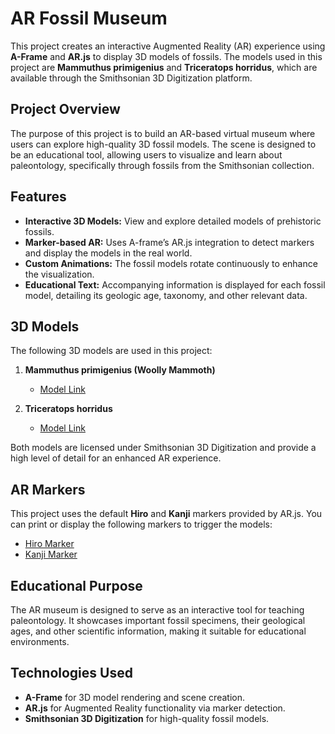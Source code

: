 # AR Fossil Museum

This project creates an interactive Augmented Reality (AR) experience using **A-Frame** and **AR.js** to display 3D models of fossils. The models used in this project are **Mammuthus primigenius** and **Triceratops horridus**, which are available through the Smithsonian 3D Digitization platform.

## Project Overview

The purpose of this project is to build an AR-based virtual museum where users can explore high-quality 3D fossil models. The scene is designed to be an educational tool, allowing users to visualize and learn about paleontology, specifically through fossils from the Smithsonian collection.

## Features

- **Interactive 3D Models:** View and explore detailed models of prehistoric fossils.
- **Marker-based AR:** Uses A-frame’s AR.js integration to detect markers and display the models in the real world.
- **Custom Animations:** The fossil models rotate continuously to enhance the visualization.
- **Educational Text:** Accompanying information is displayed for each fossil model, detailing its geologic age, taxonomy, and other relevant data.

## 3D Models

The following 3D models are used in this project:

1. **Mammuthus primigenius (Woolly Mammoth)**
   - [Model Link](https://3d.si.edu/object/3d/mammuthus-primigenius-blumbach:341c96cd-f967-4540-8ed1-d3fc56d31f12)

2. **Triceratops horridus**
   - [Model Link](https://3d.si.edu/object/3d/triceratops-horridus-marsh-1889:d8c623be-4ebc-11ea-b77f-2e728ce88125)

Both models are licensed under Smithsonian 3D Digitization and provide a high level of detail for an enhanced AR experience.

## AR Markers

This project uses the default **Hiro** and **Kanji** markers provided by AR.js. You can print or display the following markers to trigger the models:

- [Hiro Marker](https://user-images.githubusercontent.com/6317076/27867388-64baee98-6191-11e7-9fbe-586fd79eba9d.png)
- [Kanji Marker](https://user-images.githubusercontent.com/6317076/27867389-64bdf1ac-6191-11e7-9b1a-63a0dd2e2566.png)

## Educational Purpose

The AR museum is designed to serve as an interactive tool for teaching paleontology. It showcases important fossil specimens, their geological ages, and other scientific information, making it suitable for educational environments.

## Technologies Used

- **A-Frame** for 3D model rendering and scene creation.
- **AR.js** for Augmented Reality functionality via marker detection.
- **Smithsonian 3D Digitization** for high-quality fossil models.
